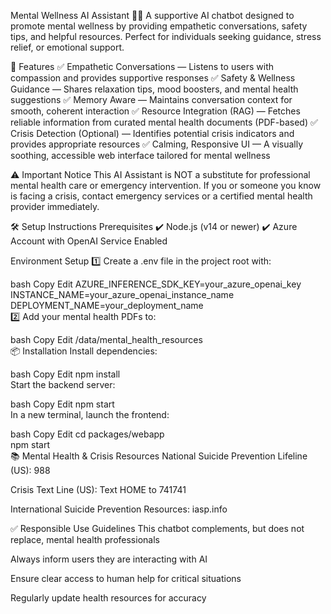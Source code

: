 Mental Wellness AI Assistant 🧠💬
A supportive AI chatbot designed to promote mental wellness by providing empathetic conversations, safety tips, and helpful resources. Perfect for individuals seeking guidance, stress relief, or emotional support.

🚀 Features
✅ Empathetic Conversations — Listens to users with compassion and provides supportive responses
✅ Safety & Wellness Guidance — Shares relaxation tips, mood boosters, and mental health suggestions
✅ Memory Aware — Maintains conversation context for smooth, coherent interaction
✅ Resource Integration (RAG) — Fetches reliable information from curated mental health documents (PDF-based)
✅ Crisis Detection (Optional) — Identifies potential crisis indicators and provides appropriate resources
✅ Calming, Responsive UI — A visually soothing, accessible web interface tailored for mental wellness

⚠️ Important Notice
This AI Assistant is NOT a substitute for professional mental health care or emergency intervention. If you or someone you know is facing a crisis, contact emergency services or a certified mental health provider immediately.

🛠 Setup Instructions
Prerequisites
✔️ Node.js (v14 or newer)
✔️ Azure Account with OpenAI Service Enabled

Environment Setup
1️⃣ Create a .env file in the project root with:

bash
Copy
Edit
AZURE_INFERENCE_SDK_KEY=your_azure_openai_key  
INSTANCE_NAME=your_azure_openai_instance_name  
DEPLOYMENT_NAME=your_deployment_name  
2️⃣ Add your mental health PDFs to:

bash
Copy
Edit
/data/mental_health_resources  
📦 Installation
Install dependencies:

bash
Copy
Edit
npm install  
Start the backend server:

bash
Copy
Edit
npm start  
In a new terminal, launch the frontend:

bash
Copy
Edit
cd packages/webapp  
npm start  
📚 Mental Health & Crisis Resources
National Suicide Prevention Lifeline (US): 988

Crisis Text Line (US): Text HOME to 741741

International Suicide Prevention Resources: iasp.info

✅ Responsible Use Guidelines
This chatbot complements, but does not replace, mental health professionals

Always inform users they are interacting with AI

Ensure clear access to human help for critical situations

Regularly update health resources for accuracy

